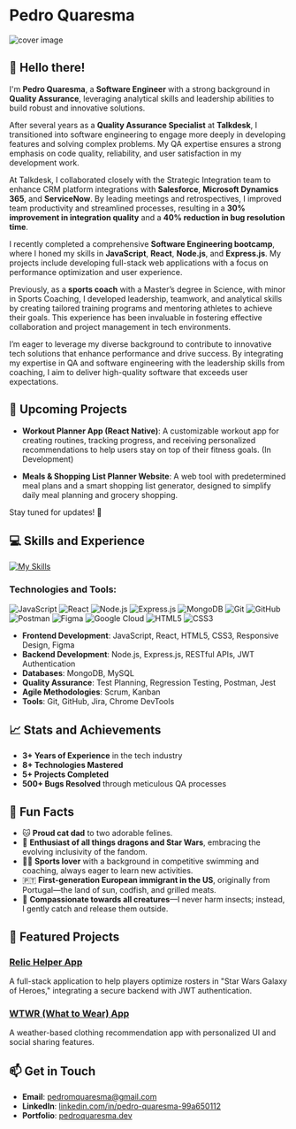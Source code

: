 # Pedro Quaresma

![cover image](https://github.com/user-attachments/assets/38085249-7793-43d3-9f4a-8a85d392a2d0)

## 👋 Hello there!

I'm **Pedro Quaresma**, a **Software Engineer** with a strong background in **Quality Assurance**, leveraging analytical skills and leadership abilities to build robust and innovative solutions.

After several years as a **Quality Assurance Specialist** at **Talkdesk**, I transitioned into software engineering to engage more deeply in developing features and solving complex problems. My QA expertise ensures a strong emphasis on code quality, reliability, and user satisfaction in my development work.

At Talkdesk, I collaborated closely with the Strategic Integration team to enhance CRM platform integrations with **Salesforce**, **Microsoft Dynamics 365**, and **ServiceNow**. By leading meetings and retrospectives, I improved team productivity and streamlined processes, resulting in a **30% improvement in integration quality** and a **40% reduction in bug resolution time**.

I recently completed a comprehensive **Software Engineering bootcamp**, where I honed my skills in **JavaScript**, **React**, **Node.js**, and **Express.js**. My projects include developing full-stack web applications with a focus on performance optimization and user experience.

Previously, as a **sports coach** with a Master’s degree in Science, with minor in Sports Coaching, I developed leadership, teamwork, and analytical skills by creating tailored training programs and mentoring athletes to achieve their goals. This experience has been invaluable in fostering effective collaboration and project management in tech environments.

I’m eager to leverage my diverse background to contribute to innovative tech solutions that enhance performance and drive success. By integrating my expertise in QA and software engineering with the leadership skills from coaching, I aim to deliver high-quality software that exceeds user expectations.

## 🔮 Upcoming Projects

- **Workout Planner App (React Native)**: A customizable workout app for creating routines, tracking progress, and receiving personalized recommendations to help users stay on top of their fitness goals. (In Development)

- **Meals & Shopping List Planner Website**: A web tool with predetermined meal plans and a smart shopping list generator, designed to simplify daily meal planning and grocery shopping.

Stay tuned for updates! 🎉

## 💻 Skills and Experience

[![My Skills](https://skillicons.dev/icons?i=js,html,css,react,nodejs,express,mongodb,git,github,postman,figma,gcp)](https://skillicons.dev)

### Technologies and Tools:

![JavaScript](https://img.shields.io/badge/JavaScript-F7DF1E?logo=javascript&logoColor=black)
![React](https://img.shields.io/badge/React-61DAFB?logo=react&logoColor=black)
![Node.js](https://img.shields.io/badge/Node.js-43853D?logo=node.js&logoColor=white)
![Express.js](https://img.shields.io/badge/Express.js-000000?logo=express&logoColor=white)
![MongoDB](https://img.shields.io/badge/MongoDB-47A248?logo=mongodb&logoColor=white)
![Git](https://img.shields.io/badge/Git-F05032?logo=git&logoColor=white)
![GitHub](https://img.shields.io/badge/GitHub-181717?logo=github&logoColor=white)
![Postman](https://img.shields.io/badge/Postman-FF6C37?logo=postman&logoColor=white)
![Figma](https://img.shields.io/badge/Figma-F24E1E?logo=figma&logoColor=white)
![Google Cloud](https://img.shields.io/badge/Google%20Cloud-4285F4?logo=google-cloud&logoColor=white)
![HTML5](https://img.shields.io/badge/HTML5-E34F26?logo=html5&logoColor=white)
![CSS3](https://img.shields.io/badge/CSS3-1572B6?logo=css3&logoColor=white)

- **Frontend Development**: JavaScript, React, HTML5, CSS3, Responsive Design, Figma
- **Backend Development**: Node.js, Express.js, RESTful APIs, JWT Authentication
- **Databases**: MongoDB, MySQL
- **Quality Assurance**: Test Planning, Regression Testing, Postman, Jest
- **Agile Methodologies**: Scrum, Kanban
- **Tools**: Git, GitHub, Jira, Chrome DevTools

## 📈 Stats and Achievements

- **3+ Years of Experience** in the tech industry
- **8+ Technologies Mastered**
- **5+ Projects Completed**
- **500+ Bugs Resolved** through meticulous QA processes

## 🎉 Fun Facts

- 🐱 **Proud cat dad** to two adorable felines.
- 🚀 **Enthusiast of all things dragons and Star Wars**, embracing the evolving inclusivity of the fandom.
- 🏊‍♂️ **Sports lover** with a background in competitive swimming and coaching, always eager to learn new activities.
- 🇵🇹 **First-generation European immigrant in the US**, originally from Portugal—the land of sun, codfish, and grilled meats.
- 🦋 **Compassionate towards all creatures**—I never harm insects; instead, I gently catch and release them outside.

## 🚀 Featured Projects

### [Relic Helper App](https://github.com/PQuaresma-94/relic-helper-app)

A full-stack application to help players optimize rosters in "Star Wars Galaxy of Heroes," integrating a secure backend with JWT authentication.

### [WTWR (What to Wear) App](https://github.com/PQuaresma-94/wtwr-app)

A weather-based clothing recommendation app with personalized UI and social sharing features.

## 📫 Get in Touch

- **Email**: [pedromquaresma@gmail.com](mailto:pedromquaresma@gmail.com)
- **LinkedIn**: [linkedin.com/in/pedro-quaresma-99a650112](https://www.linkedin.com/in/pedro-quaresma-99a650112/)
- **Portfolio**: [pedroquaresma.dev](https://www.pedroquaresma.dev)

<!--
**PQuaresma-94/PQuaresma-94** is a ✨ special ✨ repository because its `README.md` (this file) appears on your GitHub profile.

Here are some ideas to get you started:

- 🔭 I’m currently working on ...
- 🌱 I’m currently learning ...
- 👯 I’m looking to collaborate on ...
- 🤔 I’m looking for help with ...
- 💬 Ask me about ...
- 📫 How to reach me: ...
- 😄 Pronouns: ...
- ⚡ Fun fact: ...
-->

